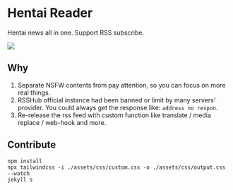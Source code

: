 # Hentai Reader

Hentai news all in one. Support RSS subscribe.


![](https://raw.githack.com/bGZo/assets/dev/2025/202502150013399.png)


## Why

1. Separate NSFW contents from pay attention, so you can focus on more real things.
2. RSSHub official instance had been banned or limit by many servers' provider. You could always get the response like: `address no respon`.
3. Re-release the rss feed with custom function like translate / media replace / web-hook and more.

## Contribute

```shell
npm install
npx tailwindcss -i ./assets/css/custom.css -o ./assets/css/output.css --watch
jekyll s
```

